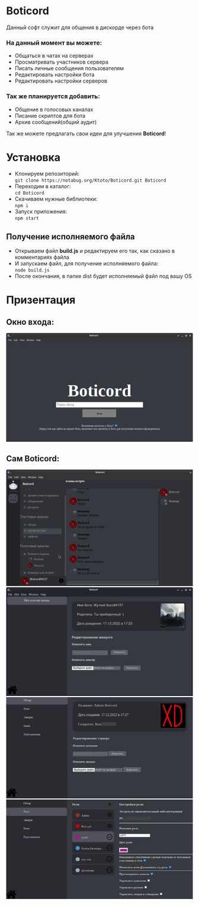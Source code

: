 # Boticord
Данный софт служит для общения в дискорде через бота

### На данный момент вы можете:
- Общаться в чатах на серверах
- Просматривать участников сервера
- Писать личные сообщения пользователям
- Редактировать настройки бота
- Редактировать настройки серверов

### Так же планируется добавить:
- Общение в голосовых каналах
- Писание скриптов для бота
- Архив сообщений(общий аудит)

Так же можете предлагать свои идеи для улучшения **Boticord**!

# Установка
- Клонируем репозиторий:<br>
`git clone https://notabug.org/Ktoto/Boticord.git Boticord`<br>
- Переходим в каталог:<br>
`cd Boticord`<br>
- Скачиваем нужные библиотеки:<br>
`npm i`
- Запуск приложения:<br>
`npm start`

## Получение исполняемого файла
- Открываем файл **build.js** и редактируем его так, как сказано в комментариях файла
- И запускаем файл, для получение исполняемого файла:<br>
`node build.js`
- После окончания, в папке dist будет исполняемый файл под вашу OS

# Призентация
## Окно входа:
<img src="img/readme/login.png">

## Сам **Boticord**:
<img src="img/readme/chat.png">
<img src="img/readme/settings.png">
<img src="img/readme/guild-settings.png">
<img src="img/readme/role-settings.png">